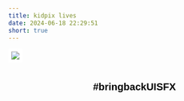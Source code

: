 ```yaml
---
title: kidpix lives
date: 2024-06-18 22:29:51
short: true
---
```


<style>
	#hashtagContainer {
		width:100%;
		text-align:center;
	}
	#hashtagButton {
		background:none;
		border:none;
		font-size: 1.25rem;
		padding:0;
		margin:24px 0 24px 0;
		cursor: help !important;
	}
	img  {
		border:solid 6px white;
	}
</style>

[![](kidPix.png)](https://kidpix.app)


<div id="hashtagContainer">
<button id="hashtagButton"><b>#bringbackUISFX</b></button>
</div>

<audio id="oopsSound" src="https://thomas.design/blog/2024/06/19/kidpix-lives/oops2.wav.mp3"></audio>

<script>
	document.getElementById('hashtagButton').addEventListener('click', function() {
		var audio = document.getElementById('oopsSound');
		audio.play();
	});
</script>

